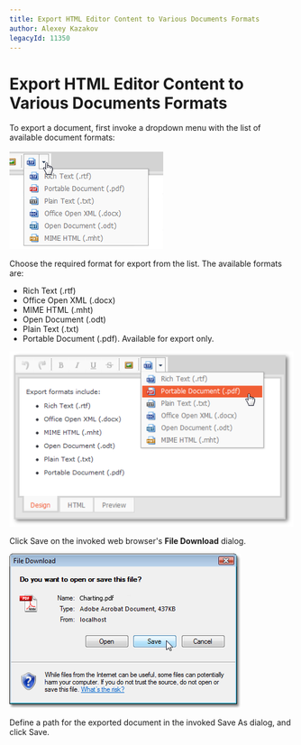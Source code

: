 ```yaml
---
title: Export HTML Editor Content to Various Documents Formats
author: Alexey Kazakov
legacyId: 11350
---
```

# Export HTML Editor Content to Various Documents Formats
To export a document, first invoke a dropdown menu with the list of available document formats:

![ASPxHtmlEditor_choose_export.png](../../../images/img16462.png)

Choose the required format for export from the list. The available formats are:
* Rich Text (.rtf)
* Office Open XML (.docx)
* MIME HTML (.mht)
* Open Document (.odt)
* Plain Text (.txt)
* Portable Document (.pdf). Available for export only.

![ASPxHtmlEditor_exporting](../../../images/img16461.png)

Click Save on the invoked web browser's **File Download** dialog.

![ASPxHtmlEditor_save_export.png](../../../images/img16463.png)

Define a path for the exported document in the invoked Save As dialog, and click Save.